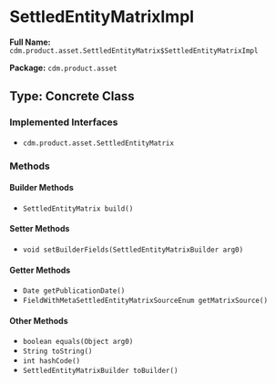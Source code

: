 # SettledEntityMatrixImpl

**Full Name:** `cdm.product.asset.SettledEntityMatrix$SettledEntityMatrixImpl`

**Package:** `cdm.product.asset`

## Type: Concrete Class

### Implemented Interfaces

- `cdm.product.asset.SettledEntityMatrix`

### Methods

#### Builder Methods

- `SettledEntityMatrix build()`

#### Setter Methods

- `void setBuilderFields(SettledEntityMatrixBuilder arg0)`

#### Getter Methods

- `Date getPublicationDate()`
- `FieldWithMetaSettledEntityMatrixSourceEnum getMatrixSource()`

#### Other Methods

- `boolean equals(Object arg0)`
- `String toString()`
- `int hashCode()`
- `SettledEntityMatrixBuilder toBuilder()`

